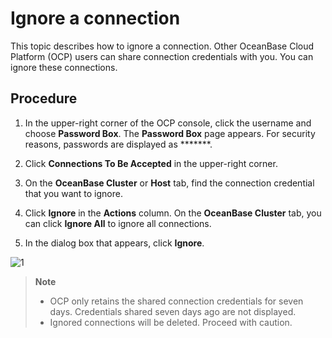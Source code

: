 # Ignore a connection

This topic describes how to ignore a connection. Other OceanBase Cloud Platform (OCP) users can share connection credentials with you. You can ignore these connections.

## Procedure

1. In the upper-right corner of the OCP console, click the username and choose **Password Box**.
   The **Password Box** page appears.
   For security reasons, passwords are displayed as *******.

2. Click **Connections To Be Accepted** in the upper-right corner.

3. On the **OceanBase Cluster** or **Host** tab, find the connection credential that you want to ignore.

4. Click **Ignore** in the **Actions** column.
   On the **OceanBase Cluster** tab, you can click **Ignore All** to ignore all connections.

5. In the dialog box that appears, click **Ignore**.

![1](https://obbusiness-private.oss-cn-shanghai.aliyuncs.com/doc/img/ocp/%E6%8E%A5%E5%8F%97%E8%BF%9E%E6%8E%A5.png)

> **Note**
>
> * OCP only retains the shared connection credentials for seven days. Credentials shared seven days ago are not displayed.
> * Ignored connections will be deleted. Proceed with caution.
